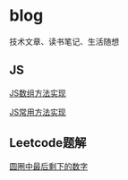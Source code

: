 # blog
技术文章、读书笔记、生活随想


## JS

[JS数组方法实现](https://github.com/liuxiangdada/blog/issues/1)

[JS常用方法实现](https://github.com/liuxiangdada/blog/issues/2)


## Leetcode题解

[圆圈中最后剩下的数字](https://github.com/liuxiangdada/blog/issues/3)
